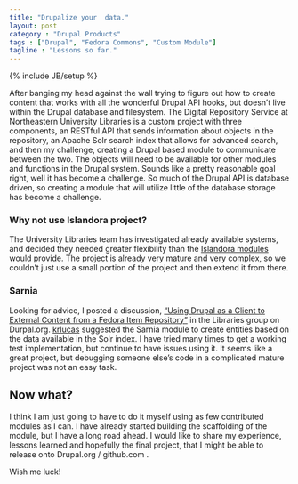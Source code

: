 ```yaml
---
title: "Drupalize your  data."
layout: post
category : "Drupal Products"
tags : ["Drupal", "Fedora Commons", "Custom Module"]
tagline : "Lessons so far."
---
```

{% include JB/setup %}

After banging my head against the wall trying to figure out how to create content that works with all the wonderful Drupal API hooks, but doesn’t live within the Drupal database and filesystem. The Digital Repository Service at Northeastern University Libraries is a custom project with three components, an RESTful API that sends information about objects in the repository, an Apache Solr search index that allows for advanced search, and then my challenge, creating a Drupal based module to communicate between the two. The objects will need to be available for other modules and functions in the Drupal system. Sounds like a pretty reasonable goal right, well it has become a challenge. So much of the Drupal API is database driven, so creating a module that will utilize little of the database storage has become a challenge.

### Why not use Islandora project?

The University Libraries team has investigated already available systems, and decided they needed greater flexibility than the [Islandora modules](http://islandora.ca/) would provide. The project is already very mature and very complex, so we couldn’t just use a small portion of the project and then extend it from there.

### Sarnia

Looking for advice, I posted a discussion, [“Using Drupal as a Client to External Content from a Fedora Item Repository”](http://groups.drupal.org/node/276033) in the Libraries group on Durpal.org. [krlucas](http://groups.drupal.org/user/19593) suggested the Sarnia module to create entities based on the data available in the Solr index. I have tried many times to get a working test implementation, but continue to have issues using it. It seems like a great project, but debugging someone else’s code in a complicated mature project was not an easy task. 

## Now what?

I  think I am just going to have to do it myself using as few contributed modules as I can. I have already started building the scaffolding of the module, but I have a long road ahead. I would like to share my experience, lessons learned and hopefully the final project, that I might be able to release onto Drupal.org / github.com .

Wish me luck!